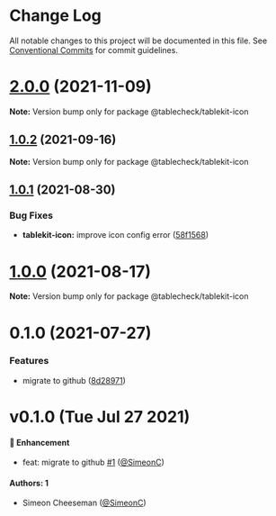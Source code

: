 # Change Log

All notable changes to this project will be documented in this file.
See [Conventional Commits](https://conventionalcommits.org) for commit guidelines.

# [2.0.0](https://github.com/tablecheck/tablekit/compare/@tablecheck/tablekit-icon@1.0.2...@tablecheck/tablekit-icon@2.0.0) (2021-11-09)

**Note:** Version bump only for package @tablecheck/tablekit-icon





## [1.0.2](https://github.com/tablecheck/tablekit/compare/@tablecheck/tablekit-icon@1.0.1...@tablecheck/tablekit-icon@1.0.2) (2021-09-16)

**Note:** Version bump only for package @tablecheck/tablekit-icon





## [1.0.1](https://github.com/tablecheck/tablekit/compare/@tablecheck/tablekit-icon@1.0.0...@tablecheck/tablekit-icon@1.0.1) (2021-08-30)


### Bug Fixes

* **tablekit-icon:** improve icon config error ([58f1568](https://github.com/tablecheck/tablekit/commit/58f1568bb75ce46014fe13c4d066e6dabaa24cea))





# [1.0.0](https://github.com/tablecheck/tablekit/compare/@tablecheck/tablekit-icon@0.1.0...@tablecheck/tablekit-icon@1.0.0) (2021-08-17)

**Note:** Version bump only for package @tablecheck/tablekit-icon





# 0.1.0 (2021-07-27)


### Features

* migrate to github ([8d28971](https://github.com/tablecheck/tablekit/commit/8d28971175010fcb2a3cd9c48a749e7af1bdc9f9))





# v0.1.0 (Tue Jul 27 2021)

#### 🚀 Enhancement

- feat: migrate to github [#1](https://github.com/tablecheck/tablekit/pull/1) ([@SimeonC](https://github.com/SimeonC))

#### Authors: 1

- Simeon Cheeseman ([@SimeonC](https://github.com/SimeonC))
